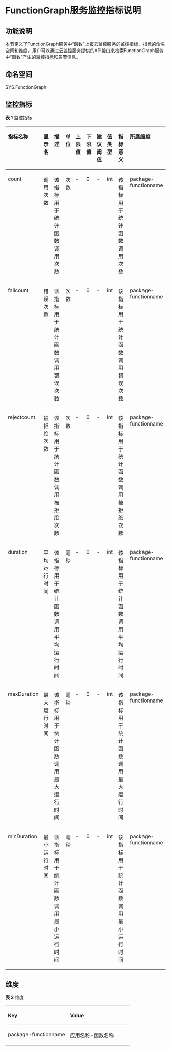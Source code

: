 # FunctionGraph服务监控指标说明<a name="ZH-CN_TOPIC_0134295092"></a>

## 功能说明<a name="section37797504358"></a>

本节定义了FunctionGraph服务中“函数”上报云监控服务的监控指标，指标的命名空间和维度，用户可以通过云监控服务提供的API接口来检索FunctionGraph服务中“函数”产生的监控指标和告警信息。

## 命名空间<a name="section08080510301"></a>

SYS.FunctionGraph

## 监控指标<a name="section10550132020361"></a>

**表 1**  监控指标

<a name="table3687212203710"></a>
<table><thead align="left"><tr id="row1268871212379"><th class="cellrowborder" valign="top" width="9.090909090909092%" id="mcps1.2.11.1.1"><p id="p3607154316377"><a name="p3607154316377"></a><a name="p3607154316377"></a><strong id="b48959453436"><a name="b48959453436"></a><a name="b48959453436"></a>指标名称</strong></p>
</th>
<th class="cellrowborder" valign="top" width="9.090909090909092%" id="mcps1.2.11.1.2"><p id="p206084433375"><a name="p206084433375"></a><a name="p206084433375"></a><strong id="b14897144554319"><a name="b14897144554319"></a><a name="b14897144554319"></a>显示名</strong></p>
</th>
<th class="cellrowborder" valign="top" width="12.858585858585858%" id="mcps1.2.11.1.3"><p id="p8608194311378"><a name="p8608194311378"></a><a name="p8608194311378"></a><strong id="b1989744584315"><a name="b1989744584315"></a><a name="b1989744584315"></a>描述</strong></p>
</th>
<th class="cellrowborder" valign="top" width="5.323232323232323%" id="mcps1.2.11.1.4"><p id="p1760818431373"><a name="p1760818431373"></a><a name="p1760818431373"></a><strong id="b6898144574315"><a name="b6898144574315"></a><a name="b6898144574315"></a>单位</strong></p>
</th>
<th class="cellrowborder" valign="top" width="8.080808080808081%" id="mcps1.2.11.1.5"><p id="p2608204316374"><a name="p2608204316374"></a><a name="p2608204316374"></a><strong id="b10900134554314"><a name="b10900134554314"></a><a name="b10900134554314"></a>上限值</strong></p>
</th>
<th class="cellrowborder" valign="top" width="8.080808080808081%" id="mcps1.2.11.1.6"><p id="p106088430373"><a name="p106088430373"></a><a name="p106088430373"></a><strong id="b7901134516431"><a name="b7901134516431"></a><a name="b7901134516431"></a>下限值</strong></p>
</th>
<th class="cellrowborder" valign="top" width="8.080808080808081%" id="mcps1.2.11.1.7"><p id="p116081443193712"><a name="p116081443193712"></a><a name="p116081443193712"></a><strong id="b390354574319"><a name="b390354574319"></a><a name="b390354574319"></a>建议阈值</strong></p>
</th>
<th class="cellrowborder" valign="top" width="7.070707070707072%" id="mcps1.2.11.1.8"><p id="p760854310378"><a name="p760854310378"></a><a name="p760854310378"></a><strong id="b15904134584310"><a name="b15904134584310"></a><a name="b15904134584310"></a>值类型</strong></p>
</th>
<th class="cellrowborder" valign="top" width="16.161616161616163%" id="mcps1.2.11.1.9"><p id="p96081943173720"><a name="p96081943173720"></a><a name="p96081943173720"></a><strong id="b15906154544318"><a name="b15906154544318"></a><a name="b15906154544318"></a>指标意义</strong></p>
</th>
<th class="cellrowborder" valign="top" width="16.161616161616163%" id="mcps1.2.11.1.10"><p id="p15608543133711"><a name="p15608543133711"></a><a name="p15608543133711"></a><strong id="b149060456438"><a name="b149060456438"></a><a name="b149060456438"></a>所属维度</strong></p>
</th>
</tr>
</thead>
<tbody><tr id="row068911283714"><td class="cellrowborder" valign="top" width="9.090909090909092%" headers="mcps1.2.11.1.1 "><p id="p1608104314376"><a name="p1608104314376"></a><a name="p1608104314376"></a>count</p>
</td>
<td class="cellrowborder" valign="top" width="9.090909090909092%" headers="mcps1.2.11.1.2 "><p id="p1608243123717"><a name="p1608243123717"></a><a name="p1608243123717"></a>调用次数</p>
</td>
<td class="cellrowborder" valign="top" width="12.858585858585858%" headers="mcps1.2.11.1.3 "><p id="p960874317373"><a name="p960874317373"></a><a name="p960874317373"></a>该指标用于统计函数调用次数</p>
</td>
<td class="cellrowborder" valign="top" width="5.323232323232323%" headers="mcps1.2.11.1.4 "><p id="p1860844313378"><a name="p1860844313378"></a><a name="p1860844313378"></a>次数</p>
</td>
<td class="cellrowborder" valign="top" width="8.080808080808081%" headers="mcps1.2.11.1.5 "><p id="p146081243173719"><a name="p146081243173719"></a><a name="p146081243173719"></a>-</p>
</td>
<td class="cellrowborder" valign="top" width="8.080808080808081%" headers="mcps1.2.11.1.6 "><p id="p960916437379"><a name="p960916437379"></a><a name="p960916437379"></a>0</p>
</td>
<td class="cellrowborder" valign="top" width="8.080808080808081%" headers="mcps1.2.11.1.7 "><p id="p9609154311376"><a name="p9609154311376"></a><a name="p9609154311376"></a>-</p>
</td>
<td class="cellrowborder" valign="top" width="7.070707070707072%" headers="mcps1.2.11.1.8 "><p id="p160916436373"><a name="p160916436373"></a><a name="p160916436373"></a>int</p>
</td>
<td class="cellrowborder" valign="top" width="16.161616161616163%" headers="mcps1.2.11.1.9 "><p id="p660974323719"><a name="p660974323719"></a><a name="p660974323719"></a>该指标用于统计函数调用次数</p>
</td>
<td class="cellrowborder" valign="top" width="16.161616161616163%" headers="mcps1.2.11.1.10 "><p id="p160914313371"><a name="p160914313371"></a><a name="p160914313371"></a>package-functionname</p>
</td>
</tr>
<tr id="row1669051219377"><td class="cellrowborder" valign="top" width="9.090909090909092%" headers="mcps1.2.11.1.1 "><p id="p18609643153718"><a name="p18609643153718"></a><a name="p18609643153718"></a>failcount</p>
</td>
<td class="cellrowborder" valign="top" width="9.090909090909092%" headers="mcps1.2.11.1.2 "><p id="p660915438373"><a name="p660915438373"></a><a name="p660915438373"></a>错误次数</p>
</td>
<td class="cellrowborder" valign="top" width="12.858585858585858%" headers="mcps1.2.11.1.3 "><p id="p146091843193714"><a name="p146091843193714"></a><a name="p146091843193714"></a>该指标用于统计函数调用错误次数</p>
</td>
<td class="cellrowborder" valign="top" width="5.323232323232323%" headers="mcps1.2.11.1.4 "><p id="p76091343143719"><a name="p76091343143719"></a><a name="p76091343143719"></a>次数</p>
</td>
<td class="cellrowborder" valign="top" width="8.080808080808081%" headers="mcps1.2.11.1.5 "><p id="p86731741104012"><a name="p86731741104012"></a><a name="p86731741104012"></a>-</p>
</td>
<td class="cellrowborder" valign="top" width="8.080808080808081%" headers="mcps1.2.11.1.6 "><p id="p10674641194016"><a name="p10674641194016"></a><a name="p10674641194016"></a>0</p>
</td>
<td class="cellrowborder" valign="top" width="8.080808080808081%" headers="mcps1.2.11.1.7 "><p id="p367510411400"><a name="p367510411400"></a><a name="p367510411400"></a>-</p>
</td>
<td class="cellrowborder" valign="top" width="7.070707070707072%" headers="mcps1.2.11.1.8 "><p id="p861064353711"><a name="p861064353711"></a><a name="p861064353711"></a>int</p>
</td>
<td class="cellrowborder" valign="top" width="16.161616161616163%" headers="mcps1.2.11.1.9 "><p id="p10610543193720"><a name="p10610543193720"></a><a name="p10610543193720"></a>该指标用于统计函数调用错误次数</p>
</td>
<td class="cellrowborder" valign="top" width="16.161616161616163%" headers="mcps1.2.11.1.10 "><p id="p261004318379"><a name="p261004318379"></a><a name="p261004318379"></a>package-functionname</p>
</td>
</tr>
<tr id="row169014128378"><td class="cellrowborder" valign="top" width="9.090909090909092%" headers="mcps1.2.11.1.1 "><p id="p961074363716"><a name="p961074363716"></a><a name="p961074363716"></a>rejectcount</p>
</td>
<td class="cellrowborder" valign="top" width="9.090909090909092%" headers="mcps1.2.11.1.2 "><p id="p116101743183716"><a name="p116101743183716"></a><a name="p116101743183716"></a>被拒绝次数</p>
</td>
<td class="cellrowborder" valign="top" width="12.858585858585858%" headers="mcps1.2.11.1.3 "><p id="p126101943183716"><a name="p126101943183716"></a><a name="p126101943183716"></a>该指标用于统计函数调用被拒绝次数</p>
</td>
<td class="cellrowborder" valign="top" width="5.323232323232323%" headers="mcps1.2.11.1.4 "><p id="p761084312374"><a name="p761084312374"></a><a name="p761084312374"></a>次数</p>
</td>
<td class="cellrowborder" valign="top" width="8.080808080808081%" headers="mcps1.2.11.1.5 "><p id="p19560184419404"><a name="p19560184419404"></a><a name="p19560184419404"></a>-</p>
</td>
<td class="cellrowborder" valign="top" width="8.080808080808081%" headers="mcps1.2.11.1.6 "><p id="p145621449401"><a name="p145621449401"></a><a name="p145621449401"></a>0</p>
</td>
<td class="cellrowborder" valign="top" width="8.080808080808081%" headers="mcps1.2.11.1.7 "><p id="p11563194412405"><a name="p11563194412405"></a><a name="p11563194412405"></a>-</p>
</td>
<td class="cellrowborder" valign="top" width="7.070707070707072%" headers="mcps1.2.11.1.8 "><p id="p7610943183717"><a name="p7610943183717"></a><a name="p7610943183717"></a>int</p>
</td>
<td class="cellrowborder" valign="top" width="16.161616161616163%" headers="mcps1.2.11.1.9 "><p id="p12610154315374"><a name="p12610154315374"></a><a name="p12610154315374"></a>该指标用于统计函数调用被拒绝次数</p>
</td>
<td class="cellrowborder" valign="top" width="16.161616161616163%" headers="mcps1.2.11.1.10 "><p id="p161044363718"><a name="p161044363718"></a><a name="p161044363718"></a>package-functionname</p>
</td>
</tr>
<tr id="row18690912173710"><td class="cellrowborder" valign="top" width="9.090909090909092%" headers="mcps1.2.11.1.1 "><p id="p1661064393711"><a name="p1661064393711"></a><a name="p1661064393711"></a>duration</p>
</td>
<td class="cellrowborder" valign="top" width="9.090909090909092%" headers="mcps1.2.11.1.2 "><p id="p1610143113718"><a name="p1610143113718"></a><a name="p1610143113718"></a>平均运行时间</p>
</td>
<td class="cellrowborder" valign="top" width="12.858585858585858%" headers="mcps1.2.11.1.3 "><p id="p18610144343719"><a name="p18610144343719"></a><a name="p18610144343719"></a>该指标用于统计函数调用平均运行时间</p>
</td>
<td class="cellrowborder" valign="top" width="5.323232323232323%" headers="mcps1.2.11.1.4 "><p id="p5610124320372"><a name="p5610124320372"></a><a name="p5610124320372"></a>毫秒</p>
</td>
<td class="cellrowborder" valign="top" width="8.080808080808081%" headers="mcps1.2.11.1.5 "><p id="p816474634018"><a name="p816474634018"></a><a name="p816474634018"></a>-</p>
</td>
<td class="cellrowborder" valign="top" width="8.080808080808081%" headers="mcps1.2.11.1.6 "><p id="p181642465409"><a name="p181642465409"></a><a name="p181642465409"></a>0</p>
</td>
<td class="cellrowborder" valign="top" width="8.080808080808081%" headers="mcps1.2.11.1.7 "><p id="p616614664018"><a name="p616614664018"></a><a name="p616614664018"></a>-</p>
</td>
<td class="cellrowborder" valign="top" width="7.070707070707072%" headers="mcps1.2.11.1.8 "><p id="p20611343133710"><a name="p20611343133710"></a><a name="p20611343133710"></a>int</p>
</td>
<td class="cellrowborder" valign="top" width="16.161616161616163%" headers="mcps1.2.11.1.9 "><p id="p1461114433378"><a name="p1461114433378"></a><a name="p1461114433378"></a>该指标用于统计函数调用平均运行时间</p>
</td>
<td class="cellrowborder" valign="top" width="16.161616161616163%" headers="mcps1.2.11.1.10 "><p id="p1361124313719"><a name="p1361124313719"></a><a name="p1361124313719"></a>package-functionname</p>
</td>
</tr>
<tr id="row16691812133719"><td class="cellrowborder" valign="top" width="9.090909090909092%" headers="mcps1.2.11.1.1 "><p id="p196111143153711"><a name="p196111143153711"></a><a name="p196111143153711"></a>maxDuration</p>
</td>
<td class="cellrowborder" valign="top" width="9.090909090909092%" headers="mcps1.2.11.1.2 "><p id="p1461118437379"><a name="p1461118437379"></a><a name="p1461118437379"></a>最大运行时间</p>
</td>
<td class="cellrowborder" valign="top" width="12.858585858585858%" headers="mcps1.2.11.1.3 "><p id="p7611114333711"><a name="p7611114333711"></a><a name="p7611114333711"></a>该指标用于统计函数调用最大运行时间</p>
</td>
<td class="cellrowborder" valign="top" width="5.323232323232323%" headers="mcps1.2.11.1.4 "><p id="p5611184315375"><a name="p5611184315375"></a><a name="p5611184315375"></a>毫秒</p>
</td>
<td class="cellrowborder" valign="top" width="8.080808080808081%" headers="mcps1.2.11.1.5 "><p id="p157418473408"><a name="p157418473408"></a><a name="p157418473408"></a>-</p>
</td>
<td class="cellrowborder" valign="top" width="8.080808080808081%" headers="mcps1.2.11.1.6 "><p id="p15575134754012"><a name="p15575134754012"></a><a name="p15575134754012"></a>0</p>
</td>
<td class="cellrowborder" valign="top" width="8.080808080808081%" headers="mcps1.2.11.1.7 "><p id="p15576134744014"><a name="p15576134744014"></a><a name="p15576134744014"></a>-</p>
</td>
<td class="cellrowborder" valign="top" width="7.070707070707072%" headers="mcps1.2.11.1.8 "><p id="p1361114318375"><a name="p1361114318375"></a><a name="p1361114318375"></a>int</p>
</td>
<td class="cellrowborder" valign="top" width="16.161616161616163%" headers="mcps1.2.11.1.9 "><p id="p146111143173712"><a name="p146111143173712"></a><a name="p146111143173712"></a>该指标用于统计函数调用最大运行时间</p>
</td>
<td class="cellrowborder" valign="top" width="16.161616161616163%" headers="mcps1.2.11.1.10 "><p id="p561174323714"><a name="p561174323714"></a><a name="p561174323714"></a>package-functionname</p>
</td>
</tr>
<tr id="row206911912193714"><td class="cellrowborder" valign="top" width="9.090909090909092%" headers="mcps1.2.11.1.1 "><p id="p2611243193712"><a name="p2611243193712"></a><a name="p2611243193712"></a>minDuration</p>
</td>
<td class="cellrowborder" valign="top" width="9.090909090909092%" headers="mcps1.2.11.1.2 "><p id="p1761164313714"><a name="p1761164313714"></a><a name="p1761164313714"></a>最小运行时间</p>
</td>
<td class="cellrowborder" valign="top" width="12.858585858585858%" headers="mcps1.2.11.1.3 "><p id="p17611243113714"><a name="p17611243113714"></a><a name="p17611243113714"></a>该指标用于统计函数调用最小运行时间</p>
</td>
<td class="cellrowborder" valign="top" width="5.323232323232323%" headers="mcps1.2.11.1.4 "><p id="p12611643153719"><a name="p12611643153719"></a><a name="p12611643153719"></a>毫秒</p>
</td>
<td class="cellrowborder" valign="top" width="8.080808080808081%" headers="mcps1.2.11.1.5 "><p id="p19879048124015"><a name="p19879048124015"></a><a name="p19879048124015"></a>-</p>
</td>
<td class="cellrowborder" valign="top" width="8.080808080808081%" headers="mcps1.2.11.1.6 "><p id="p088024864010"><a name="p088024864010"></a><a name="p088024864010"></a>0</p>
</td>
<td class="cellrowborder" valign="top" width="8.080808080808081%" headers="mcps1.2.11.1.7 "><p id="p188814487404"><a name="p188814487404"></a><a name="p188814487404"></a>-</p>
</td>
<td class="cellrowborder" valign="top" width="7.070707070707072%" headers="mcps1.2.11.1.8 "><p id="p86121043163717"><a name="p86121043163717"></a><a name="p86121043163717"></a>int</p>
</td>
<td class="cellrowborder" valign="top" width="16.161616161616163%" headers="mcps1.2.11.1.9 "><p id="p1361234312372"><a name="p1361234312372"></a><a name="p1361234312372"></a>该指标用于统计函数调用最小运行时间</p>
</td>
<td class="cellrowborder" valign="top" width="16.161616161616163%" headers="mcps1.2.11.1.10 "><p id="p19612124383720"><a name="p19612124383720"></a><a name="p19612124383720"></a>package-functionname</p>
</td>
</tr>
</tbody>
</table>

## 维度<a name="section18855813194218"></a>

**表 2**  维度

<a name="table101881229134219"></a>
<table><thead align="left"><tr id="row151881029184210"><th class="cellrowborder" valign="top" width="50%" id="mcps1.2.3.1.1"><p id="p7189122904219"><a name="p7189122904219"></a><a name="p7189122904219"></a><strong id="b15375253114312"><a name="b15375253114312"></a><a name="b15375253114312"></a>Key</strong></p>
</th>
<th class="cellrowborder" valign="top" width="50%" id="mcps1.2.3.1.2"><p id="p9189729184215"><a name="p9189729184215"></a><a name="p9189729184215"></a><strong id="b113767535438"><a name="b113767535438"></a><a name="b113767535438"></a>Value</strong></p>
</th>
</tr>
</thead>
<tbody><tr id="row12189329134220"><td class="cellrowborder" valign="top" width="50%" headers="mcps1.2.3.1.1 "><p id="p11786175818487"><a name="p11786175818487"></a><a name="p11786175818487"></a>package-functionname</p>
</td>
<td class="cellrowborder" valign="top" width="50%" headers="mcps1.2.3.1.2 "><p id="p1718918298421"><a name="p1718918298421"></a><a name="p1718918298421"></a>应用名称-函数名称</p>
</td>
</tr>
</tbody>
</table>

